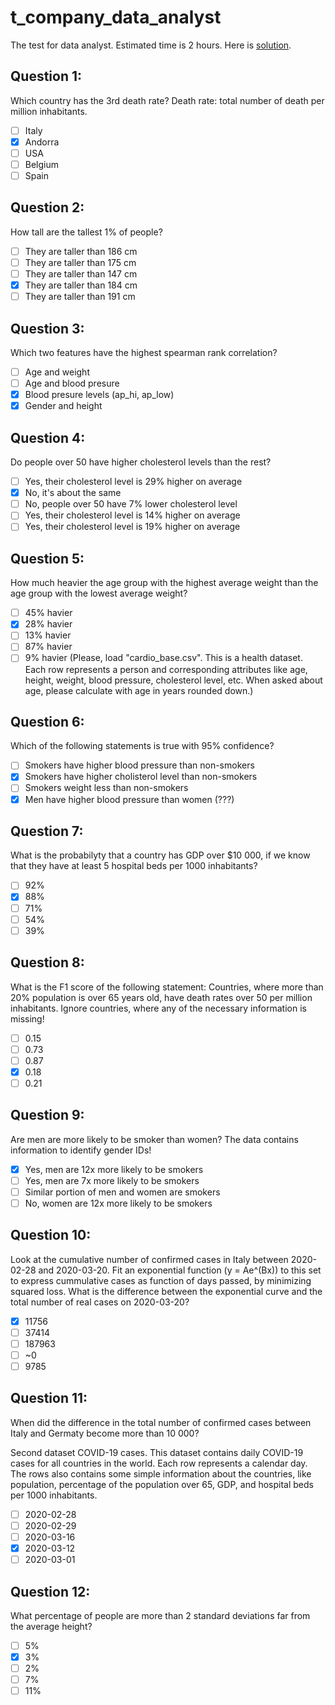 # t_company_data_analyst
The test for data analyst. Estimated time is 2 hours.
Here is [solution](https://github.com/voleka-ocrv/turing_data_analyst/blob/main/turing_test.ipynb).

## Question 1: 
Which country has the 3rd death rate? Death rate: total number of death per million inhabitants.
- [ ] Italy
- [x] Andorra
- [ ] USA
- [ ] Belgium
- [ ] Spain

## Question 2: 
How tall are the tallest 1% of people?
- [ ] They are taller than 186 cm
- [ ] They are taller than 175 cm
- [ ] They are taller than 147 cm
- [x] They are taller than 184 cm
- [ ] They are taller than 191 cm

## Question 3: 
Which two features have the highest spearman rank correlation?
- [ ] Age and weight
- [ ] Age and blood presure
- [x] Blood presure levels (ap_hi, ap_low)
- [x] Gender and height

## Question 4: 
Do people over 50 have higher cholesterol levels than the rest?
- [ ] Yes, their cholesterol level is 29% higher on average
- [x] No, it's about the same
- [ ] No, people over 50 have 7% lower cholesterol level
- [ ] Yes, their cholesterol level is 14% higher on average
- [ ] Yes, their cholesterol level is 19% higher on average

## Question 5: 
How much heavier the age group with the highest average weight than the age group with the lowest average weight?
- [ ] 45% havier
- [x] 28% havier
- [ ] 13% havier
- [ ] 87% havier
- [ ] 9% havier
(Please, load "cardio_base.csv". This is a health dataset. Each row represents a person and corresponding attributes like age, height, weight, blood pressure, cholesterol level, etc. When asked about age, please calculate with age in years rounded down.)

## Question 6: 
Which of the following statements is true with 95% confidence?
- [ ] Smokers have higher blood pressure than non-smokers
- [x] Smokers have higher cholisterol level than non-smokers
- [ ] Smokers weight less than non-smokers
- [x] Men have higher blood pressure than women (???)

## Question 7: 
What is the probabilyty that a country has GDP over $10 000, if we know that they have at least 5 hospital beds per 1000 inhabitants?
- [ ] 92%
- [x] 88%
- [ ] 71%
- [ ] 54%
- [ ] 39%

## Question 8: 
What is the F1 score of the following statement: 
Countries, where more than 20% population is over 65 years old, have death rates over 50 per million inhabitants. Ignore countries, where any of the necessary information is missing!
- [ ] 0.15
- [ ] 0.73
- [ ] 0.87
- [x] 0.18
- [ ] 0.21

## Question 9: 
Are men are more likely to be smoker than women? The data contains information to identify gender IDs!
- [x] Yes, men are 12x more likely to be smokers
- [ ] Yes, men are 7x more likely to be smokers
- [ ] Similar portion of men and women are smokers
- [ ] No, women are 12x more likely to be smokers

## Question 10: 
Look at the cumulative number of confirmed cases in Italy between 2020-02-28 and 2020-03-20. Fit an exponential function (y = Ae^(Bx)) to this set to express cummulative cases as function of days passed, by minimizing squared loss. What is the difference between the exponential curve and the total number of real cases on 2020-03-20?
- [x] 11756
- [ ] 37414
- [ ] 187963
- [ ] ~0
- [ ] 9785

## Question 11: 
When did the difference in the total number of confirmed cases between Italy and Germaty become more than 10 000?

Second dataset COVID-19 cases. This dataset contains daily COVID-19 cases for all countries in the world. Each row represents a calendar day. The rows also contains some simple information about the countries, like population, percentage of the population over 65, GDP, and hospital beds per 1000 inhabitants. 
- [ ] 2020-02-28
- [ ] 2020-02-29
- [ ] 2020-03-16
- [x] 2020-03-12
- [ ] 2020-03-01

## Question 12: 
What percentage of people are more than 2 standard deviations far from the average height?
- [ ] 5%
- [x] 3%
- [ ] 2%
- [ ] 7%
- [ ] 11%
